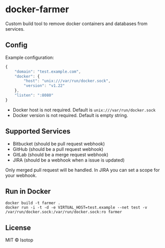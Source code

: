 # docker-farmer

Custom build tool to remove docker containers and databases from services.

## Config

Example configuration:

```js
{
    "domain": "test.example.com",
    "docker": {
        "host": "unix:///var/run/docker.sock",
        "version": "v1.22"
    },
    "listen": ":8080"
}
```

- Docker host is not required. Default is `unix:///var/run/docker.sock`
- Docker version is not required. Default is empty string.

## Supported Services

- Bitbucket (should be pull request webhook)
- GitHub (should be a pull request webhook)
- GitLab (should be a merge request webhook)
- JIRA (should be a webhook when a issue is updated)

Only merged pull request will be handled. In JIRA you can set a scope for your webhook.

## Run in Docker

```
docker build -t farmer .
docker run -i -t -d -e VIRTUAL_HOST=test.example --net test -v /var/run/docker.sock:/var/run/docker.sock:ro farmer
```

## License

MIT © Isotop